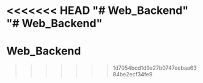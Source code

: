 <<<<<<< HEAD
"# Web_Backend" 
"# Web_Backend" 
=======
# Web_Backend
>>>>>>> 1d7054bcd1d9a27b0747eebaa6384be2ecf34fe9
